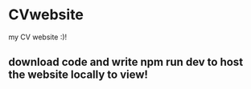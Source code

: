 # CVwebsite
my CV website :)!

## download code and write npm run dev to host the website locally to view!
